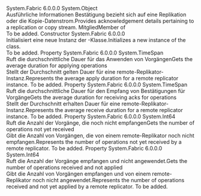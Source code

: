 <Type Name="RemoteReplicatorAcknowledgementDetail" FullName="System.Fabric.Query.RemoteReplicatorAcknowledgementDetail">
  <TypeSignature Language="C#" Value="public sealed class RemoteReplicatorAcknowledgementDetail" />
  <TypeSignature Language="ILAsm" Value=".class public auto ansi sealed beforefieldinit RemoteReplicatorAcknowledgementDetail extends System.Object" />
  <TypeSignature Language="DocId" Value="T:System.Fabric.Query.RemoteReplicatorAcknowledgementDetail" />
  <TypeSignature Language="VB.NET" Value="Public NotInheritable Class RemoteReplicatorAcknowledgementDetail" />
  <TypeSignature Language="F#" Value="type RemoteReplicatorAcknowledgementDetail = class" />
  <AssemblyInfo>
    <AssemblyName>System.Fabric</AssemblyName>
    <AssemblyVersion>6.0.0.0</AssemblyVersion>
  </AssemblyInfo>
  <Base>
    <BaseTypeName>System.Object</BaseTypeName>
  </Base>
  <Interfaces />
  <Docs>
    <summary>
            <span data-ttu-id="a963a-101">Ausführliche Informationen Bestätigung bezieht sich auf eine Replikation oder die Kopie-Datenstrom.</span><span class="sxs-lookup"><span data-stu-id="a963a-101">Provides acknowledgement details pertaining to a replication or copy stream.</span></span> <span data-ttu-id="a963a-102">Mitglied<see cref="T:System.Fabric.Query.RemoteReplicatorStatus" /></span><span class="sxs-lookup"><span data-stu-id="a963a-102">Member of <see cref="T:System.Fabric.Query.RemoteReplicatorStatus" /></span></span></summary>
    <remarks>To be added.</remarks>
  </Docs>
  <Members>
    <Member MemberName=".ctor">
      <MemberSignature Language="C#" Value="public RemoteReplicatorAcknowledgementDetail ();" />
      <MemberSignature Language="ILAsm" Value=".method public hidebysig specialname rtspecialname instance void .ctor() cil managed" />
      <MemberSignature Language="DocId" Value="M:System.Fabric.Query.RemoteReplicatorAcknowledgementDetail.#ctor" />
      <MemberSignature Language="VB.NET" Value="Public Sub New ()" />
      <MemberType>Constructor</MemberType>
      <AssemblyInfo>
        <AssemblyName>System.Fabric</AssemblyName>
        <AssemblyVersion>6.0.0.0</AssemblyVersion>
      </AssemblyInfo>
      <Parameters />
      <Docs>
        <summary>
          <para><span data-ttu-id="a963a-103">Initialisiert eine neue Instanz der <see cref="T:System.Fabric.Query.RemoteReplicatorAcknowledgementDetail" />-Klasse.</span><span class="sxs-lookup"><span data-stu-id="a963a-103">Initializes a new instance of the <see cref="T:System.Fabric.Query.RemoteReplicatorAcknowledgementDetail" /> class.</span></span></para>
        </summary>
        <remarks>To be added.</remarks>
      </Docs>
    </Member>
    <Member MemberName="AverageApplyDuration">
      <MemberSignature Language="C#" Value="public TimeSpan AverageApplyDuration { get; }" />
      <MemberSignature Language="ILAsm" Value=".property instance valuetype System.TimeSpan AverageApplyDuration" />
      <MemberSignature Language="DocId" Value="P:System.Fabric.Query.RemoteReplicatorAcknowledgementDetail.AverageApplyDuration" />
      <MemberSignature Language="VB.NET" Value="Public ReadOnly Property AverageApplyDuration As TimeSpan" />
      <MemberSignature Language="F#" Value="member this.AverageApplyDuration : TimeSpan" Usage="System.Fabric.Query.RemoteReplicatorAcknowledgementDetail.AverageApplyDuration" />
      <MemberType>Property</MemberType>
      <AssemblyInfo>
        <AssemblyName>System.Fabric</AssemblyName>
        <AssemblyVersion>6.0.0.0</AssemblyVersion>
      </AssemblyInfo>
      <ReturnValue>
        <ReturnType>System.TimeSpan</ReturnType>
      </ReturnValue>
      <Docs>
        <summary>
            <span data-ttu-id="a963a-104">Ruft die durchschnittliche Dauer für das Anwenden von Vorgängen</span><span class="sxs-lookup"><span data-stu-id="a963a-104">Gets the average duration for applying operations</span></span>
            </summary>
        <value>
          <para><span data-ttu-id="a963a-105">Stellt der Durchschnitt gelten Dauer für eine remote-Replikator-Instanz.</span><span class="sxs-lookup"><span data-stu-id="a963a-105">Represents the average apply duration for a remote replicator instance.</span></span></para>
        </value>
        <remarks>To be added.</remarks>
      </Docs>
    </Member>
    <Member MemberName="AverageReceiveDuration">
      <MemberSignature Language="C#" Value="public TimeSpan AverageReceiveDuration { get; }" />
      <MemberSignature Language="ILAsm" Value=".property instance valuetype System.TimeSpan AverageReceiveDuration" />
      <MemberSignature Language="DocId" Value="P:System.Fabric.Query.RemoteReplicatorAcknowledgementDetail.AverageReceiveDuration" />
      <MemberSignature Language="VB.NET" Value="Public ReadOnly Property AverageReceiveDuration As TimeSpan" />
      <MemberSignature Language="F#" Value="member this.AverageReceiveDuration : TimeSpan" Usage="System.Fabric.Query.RemoteReplicatorAcknowledgementDetail.AverageReceiveDuration" />
      <MemberType>Property</MemberType>
      <AssemblyInfo>
        <AssemblyName>System.Fabric</AssemblyName>
        <AssemblyVersion>6.0.0.0</AssemblyVersion>
      </AssemblyInfo>
      <ReturnValue>
        <ReturnType>System.TimeSpan</ReturnType>
      </ReturnValue>
      <Docs>
        <summary>
            <span data-ttu-id="a963a-106">Ruft die durchschnittliche Dauer für den Empfang von Bestätigungen für Vorgänge</span><span class="sxs-lookup"><span data-stu-id="a963a-106">Gets the average duration for receiving acks for operations</span></span>
            </summary>
        <value>
          <para><span data-ttu-id="a963a-107">Stellt der Durchschnitt erhalten Dauer für eine remote-Replikator-Instanz.</span><span class="sxs-lookup"><span data-stu-id="a963a-107">Represents the average receive duration for a remote replicator instance.</span></span></para>
        </value>
        <remarks>To be added.</remarks>
      </Docs>
    </Member>
    <Member MemberName="NotReceivedCount">
      <MemberSignature Language="C#" Value="public long NotReceivedCount { get; }" />
      <MemberSignature Language="ILAsm" Value=".property instance int64 NotReceivedCount" />
      <MemberSignature Language="DocId" Value="P:System.Fabric.Query.RemoteReplicatorAcknowledgementDetail.NotReceivedCount" />
      <MemberSignature Language="VB.NET" Value="Public ReadOnly Property NotReceivedCount As Long" />
      <MemberSignature Language="F#" Value="member this.NotReceivedCount : int64" Usage="System.Fabric.Query.RemoteReplicatorAcknowledgementDetail.NotReceivedCount" />
      <MemberType>Property</MemberType>
      <AssemblyInfo>
        <AssemblyName>System.Fabric</AssemblyName>
        <AssemblyVersion>6.0.0.0</AssemblyVersion>
      </AssemblyInfo>
      <ReturnValue>
        <ReturnType>System.Int64</ReturnType>
      </ReturnValue>
      <Docs>
        <summary>
            <span data-ttu-id="a963a-108">Ruft die Anzahl der Vorgänge, die noch nicht empfangen</span><span class="sxs-lookup"><span data-stu-id="a963a-108">Gets the number of operations not yet received</span></span>
            </summary>
        <value>
          <para><span data-ttu-id="a963a-109">Gibt die Anzahl von Vorgängen, die von einem remote-Replikator noch nicht empfangen.</span><span class="sxs-lookup"><span data-stu-id="a963a-109">Represents the number of operations not yet received by a remote replicator.</span></span></para>
        </value>
        <remarks>To be added.</remarks>
      </Docs>
    </Member>
    <Member MemberName="ReceivedAndNotAppliedCount">
      <MemberSignature Language="C#" Value="public long ReceivedAndNotAppliedCount { get; }" />
      <MemberSignature Language="ILAsm" Value=".property instance int64 ReceivedAndNotAppliedCount" />
      <MemberSignature Language="DocId" Value="P:System.Fabric.Query.RemoteReplicatorAcknowledgementDetail.ReceivedAndNotAppliedCount" />
      <MemberSignature Language="VB.NET" Value="Public ReadOnly Property ReceivedAndNotAppliedCount As Long" />
      <MemberSignature Language="F#" Value="member this.ReceivedAndNotAppliedCount : int64" Usage="System.Fabric.Query.RemoteReplicatorAcknowledgementDetail.ReceivedAndNotAppliedCount" />
      <MemberType>Property</MemberType>
      <AssemblyInfo>
        <AssemblyName>System.Fabric</AssemblyName>
        <AssemblyVersion>6.0.0.0</AssemblyVersion>
      </AssemblyInfo>
      <ReturnValue>
        <ReturnType>System.Int64</ReturnType>
      </ReturnValue>
      <Docs>
        <summary>
            <span data-ttu-id="a963a-110">Ruft die Anzahl der Vorgänge empfangen und nicht angewendet.</span><span class="sxs-lookup"><span data-stu-id="a963a-110">Gets the number of operations received and not applied</span></span>
            </summary>
        <value>
          <para><span data-ttu-id="a963a-111">Gibt die Anzahl von Vorgängen empfangen und von einem remote-Replikator noch nicht angewendet.</span><span class="sxs-lookup"><span data-stu-id="a963a-111">Represents the number of operations received and not yet applied by a remote replicator.</span></span></para>
        </value>
        <remarks>To be added.</remarks>
      </Docs>
    </Member>
  </Members>
</Type>